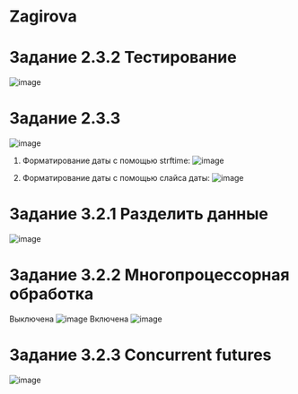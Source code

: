 # Zagirova
# Задание 2.3.2 Тестирование
![image](https://user-images.githubusercontent.com/92687732/208684961-4132b03b-2971-48eb-9e35-69a10dcf0fac.png)

# Задание 2.3.3 
![image](https://user-images.githubusercontent.com/92687732/209934489-a1d7fb3f-4b82-4ed1-a012-f0a93de19547.png)

1. Форматирование даты с помощью strftime:
![image](https://user-images.githubusercontent.com/92687732/209934263-172980e0-4498-4046-b58c-02c6160b795a.png)

2. Форматирование даты с помощью слайса даты:
![image](https://user-images.githubusercontent.com/92687732/209934331-96fe35a0-1621-4fe5-9a03-b026a7949a22.png)

# Задание 3.2.1 Разделить данные
![image](https://user-images.githubusercontent.com/92687732/209948353-8494be74-82e1-41d9-96f4-e8817fe7300e.png)

# Задание 3.2.2 Многопроцессорная обработка 
Выключена
![image](https://user-images.githubusercontent.com/92687732/209963583-35cea057-ea3d-4117-b6bb-c78eda72516d.png)
Включена
![image](https://user-images.githubusercontent.com/92687732/209963596-ec5b7441-4761-4215-975e-f27d1af04cac.png)

# Задание 3.2.3 Concurrent futures
![image](https://user-images.githubusercontent.com/92687732/209965364-1a36a0eb-b52f-4591-89a3-df2b85fa3b63.png)

